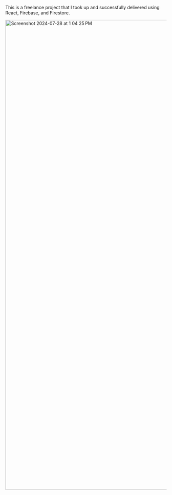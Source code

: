 This is a freelance project that I took up and successfully delivered using React, Firebase, and Firestore.

<img width="1470" alt="Screenshot 2024-07-28 at 1 04 25 PM" src="https://github.com/user-attachments/assets/dd20e7f6-f25b-4a05-9c07-18b23c6e7ec7">

